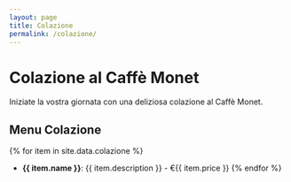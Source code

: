 ```yaml
---
layout: page
title: Colazione
permalink: /colazione/
---
```


# Colazione al Caffè Monet

Iniziate la vostra giornata con una deliziosa colazione al Caffè Monet.

## Menu Colazione

{% for item in site.data.colazione %}
- **{{ item.name }}**: {{ item.description }} - €{{ item.price }}
{% endfor %}